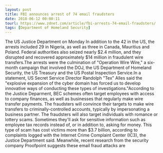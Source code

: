 ```yaml
---
layout: post
title: FBI announces arrest of 74 email fraudsters
date: 2018-06-12 00:00:11
tourl: https://www.zdnet.com/article/fbi-arrests-74-email-fraudsters/
tags: [Department of Homeland Security]
---
```

The US Justice Department on Monday In addition to the 42 in the US, the arrests included 29 in Nigeria, as well as three in Canada, Mauritius and Poland. Federal authorities also seized nearly $2.4 million, and they disrupted and recovered approximately $14 million in fraudulent wire transfers.The arrests were the culmination of "Operation Wire Wire," a six-month campaign that involved the DOJ, the US Department of Homeland Security, the US Treasury and the US Postal Inspection Service.In a statement, US Secret Service Director Randolph "Tex" Alles said the "explosive expansion of the cyber domain has forced us to develop innovative ways of conducting these types of investigations."According to the Justice Deparment, BEC schemes often target employees with access to company finances, as well as businesses that regularly make wire transfer payments. The fraudsters will convince their targets to make wire transfers to criminally-controlled accounts, typically by impersonating a business partner. The fraudsters will also target individuals with romance or lottery scams. Sometimes they'll ask for sensitive information such as employee tax records instead of, or in addition to, asking for money. This type of scam has cost victims more than $3.7 billion, according to complaints logged with the Internet Crime Complaint Center (IC3), the Justice Department said. Meanwhile, recent research from the security company Proofpoint suggests these email fraud attacks are 